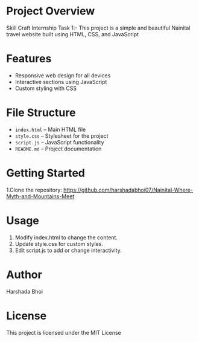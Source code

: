 # Project Overview
 Skill Craft Internship Task 1:- This project is a simple and beautiful Nainital travel website built using HTML, CSS, and JavaScript

# Features
- Responsive web design for all devices  
- Interactive sections using JavaScript  
- Custom styling with CSS

# File Structure
- `index.html` – Main HTML file  
- `style.css` – Stylesheet for the project  
- `script.js` – JavaScript functionality  
- `README.md` – Project documentation

# Getting Started
1.Clone the repository:
https://github.com/harshadabhoi07/Nainital-Where-Myth-and-Mountains-Meet

# Usage
1. Modify index.html to change the content.
2. Update style.css for custom styles.
3. Edit script.js to add or change interactivity.

# Author
Harshada Bhoi

# License
This project is licensed under the MIT License
